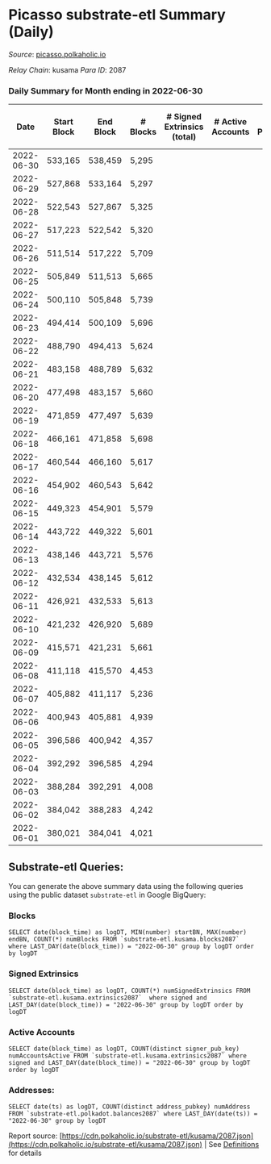 # Picasso substrate-etl Summary (Daily)

_Source_: [picasso.polkaholic.io](https://picasso.polkaholic.io)

*Relay Chain*: kusama
*Para ID*: 2087



### Daily Summary for Month ending in 2022-06-30


| Date | Start Block | End Block | # Blocks | # Signed Extrinsics (total) | # Active Accounts | # Passive | # New | # Addresses with Balances | # Events | # Transfers | # XCM Transfers In | # XCM Transfers Out |
| ---- | ----------- | --------- | -------- | --------------------------- | ----------------- | --------- | ----- | ------------------------- | -------- | ----------- | ------------------ | ------------------- |
| 2022-06-30 | 533,165 | 538,459 | 5,295  |  |  |  |  | 8 | 10,593 |   |   |   |
| 2022-06-29 | 527,868 | 533,164 | 5,297  |  |  |  |  | 8 | 10,597 |   |   |   |
| 2022-06-28 | 522,543 | 527,867 | 5,325  |  |  |  |  | 8 | 10,653 |   |   |   |
| 2022-06-27 | 517,223 | 522,542 | 5,320  |  |  |  |  | 8 | 10,643 |   |   |   |
| 2022-06-26 | 511,514 | 517,222 | 5,709  |  |  |  |  | 8 | 11,421 |   |   |   |
| 2022-06-25 | 505,849 | 511,513 | 5,665  |  |  |  |  | 8 | 11,333 |   |   |   |
| 2022-06-24 | 500,110 | 505,848 | 5,739  |  |  |  |  | 8 | 11,485 |   |   |   |
| 2022-06-23 | 494,414 | 500,109 | 5,696  |  |  |  |  | 8 | 11,395 |   |   |   |
| 2022-06-22 | 488,790 | 494,413 | 5,624  |  |  |  |  | 8 | 11,251 |   |   |   |
| 2022-06-21 | 483,158 | 488,789 | 5,632  |  |  |  |  | 8 | 11,267 |   |   |   |
| 2022-06-20 | 477,498 | 483,157 | 5,660  |  |  |  |  | 8 | 11,323 |   |   |   |
| 2022-06-19 | 471,859 | 477,497 | 5,639  |  |  |  |  | 8 | 11,281 |   |   |   |
| 2022-06-18 | 466,161 | 471,858 | 5,698  |  |  |  |  | 8 | 11,400 |   |   |   |
| 2022-06-17 | 460,544 | 466,160 | 5,617  |  |  |  |  | 8 | 11,237 |   |   |   |
| 2022-06-16 | 454,902 | 460,543 | 5,642  |  |  |  |  | 8 | 11,287 |   |   |   |
| 2022-06-15 | 449,323 | 454,901 | 5,579  |  |  |  |  | 8 | 11,164 |   |   |   |
| 2022-06-14 | 443,722 | 449,322 | 5,601  |  |  |  |  | 8 | 11,205 |   |   |   |
| 2022-06-13 | 438,146 | 443,721 | 5,576  |  |  |  |  | 8 | 11,155 |   |   |   |
| 2022-06-12 | 432,534 | 438,145 | 5,612  |  |  |  |  | 8 | 11,227 |   |   |   |
| 2022-06-11 | 426,921 | 432,533 | 5,613  |  |  |  |  | 8 | 11,229 |   |   |   |
| 2022-06-10 | 421,232 | 426,920 | 5,689  |  |  |  |  | 8 | 11,381 |   |   |   |
| 2022-06-09 | 415,571 | 421,231 | 5,661  |  |  |  |  | 8 | 11,326 |   |   |   |
| 2022-06-08 | 411,118 | 415,570 | 4,453  |  |  |  |  | 8 | 8,908 |   |   |   |
| 2022-06-07 | 405,882 | 411,117 | 5,236  |  |  |  |  | 8 | 10,475 |   |   |   |
| 2022-06-06 | 400,943 | 405,881 | 4,939  |  |  |  |  | 8 | 9,884 |   |   |   |
| 2022-06-05 | 396,586 | 400,942 | 4,357  |  |  |  |  | 8 | 8,716 |   |   |   |
| 2022-06-04 | 392,292 | 396,585 | 4,294  |  |  |  |  | 8 | 8,591 |   |   |   |
| 2022-06-03 | 388,284 | 392,291 | 4,008  |  |  |  |  | 8 | 8,018 |   |   |   |
| 2022-06-02 | 384,042 | 388,283 | 4,242  |  |  |  |  | 8 | 8,486 |   |   |   |
| 2022-06-01 | 380,021 | 384,041 | 4,021  |  |  |  |  | 8 | 8,044 |   |   |   |

## Substrate-etl Queries:
You can generate the above summary data using the following queries using the public dataset `substrate-etl` in Google BigQuery:


### Blocks
```
SELECT date(block_time) as logDT, MIN(number) startBN, MAX(number) endBN, COUNT(*) numBlocks FROM `substrate-etl.kusama.blocks2087`  where LAST_DAY(date(block_time)) = "2022-06-30" group by logDT order by logDT
```


### Signed Extrinsics
```
SELECT date(block_time) as logDT, COUNT(*) numSignedExtrinsics FROM `substrate-etl.kusama.extrinsics2087`  where signed and LAST_DAY(date(block_time)) = "2022-06-30" group by logDT order by logDT
```


### Active Accounts
```
SELECT date(block_time) as logDT, COUNT(distinct signer_pub_key) numAccountsActive FROM `substrate-etl.kusama.extrinsics2087` where signed and LAST_DAY(date(block_time)) = "2022-06-30" group by logDT order by logDT
```


### Addresses:
```
SELECT date(ts) as logDT, COUNT(distinct address_pubkey) numAddress FROM `substrate-etl.polkadot.balances2087` where LAST_DAY(date(ts)) = "2022-06-30" group by logDT
```



Report source: [https://cdn.polkaholic.io/substrate-etl/kusama/2087.json](https://cdn.polkaholic.io/substrate-etl/kusama/2087.json) | See [Definitions](/DEFINITIONS.md) for details
